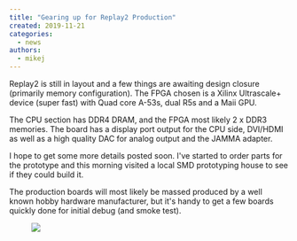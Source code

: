 ```yaml
---
title: "Gearing up for Replay2 Production"
created: 2019-11-21
categories: 
  - news
authors: 
  - mikej
---
```


Replay2 is still in layout and a few things are awaiting design closure (primarily memory configuration). The FPGA chosen is a Xilinx Ultrascale+ device (super fast) with Quad core A-53s, dual R5s and a Maii GPU.

The CPU section has DDR4 DRAM, and the FPGA most likely 2 x DDR3 memories. The board has a display port output for the CPU side, DVI/HDMI as well as a high quality DAC for analog output and the JAMMA adapter.

I hope to get some more details posted soon. I've started to order parts for the prototype and this morning visited a local SMD prototyping house to see if they could build it.

The production boards will most likely be massed produced by a well known hobby hardware manufacturer, but it's handy to get a few boards quickly done for initial debug (and smoke test).

<figure>

![](@assets/images/post/20191121_104938-scaled.jpg)

</figure>